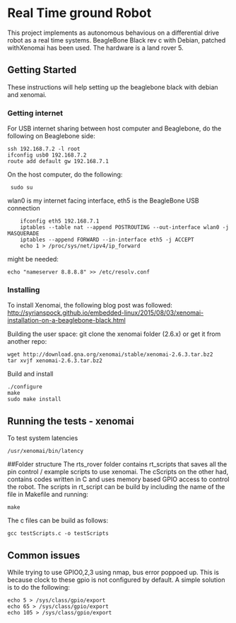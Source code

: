 # Real Time ground Robot

This project implements as autonomous behavious on a differential drive robot as a real time systems. BeagleBone Black rev c with Debian, patched withXenomai has been used. The hardware is a land rover 5. 

## Getting Started

These instructions will help setting up the beaglebone black with debian and xenomai. 

### Getting internet

For USB internet sharing between host computer and Beaglebone, do the following on Beaglebone side:

```
ssh 192.168.7.2 -l root
ifconfig usb0 192.168.7.2
route add default gw 192.168.7.1
```
On the host computer, do the following:

```
 sudo su
```
wlan0 is my internet facing interface, eth5 is the BeagleBone USB connection
```
    ifconfig eth5 192.168.7.1
    iptables --table nat --append POSTROUTING --out-interface wlan0 -j MASQUERADE
    iptables --append FORWARD --in-interface eth5 -j ACCEPT
    echo 1 > /proc/sys/net/ipv4/ip_forward
```
    
might be needed:
```
echo "nameserver 8.8.8.8" >> /etc/resolv.conf
```


### Installing

To install Xenomai, the following blog post was followed: http://syrianspock.github.io/embedded-linux/2015/08/03/xenomai-installation-on-a-beaglebone-black.html

Building the user space:
git clone the xenomai folder (2.6.x) or get it from another repo:
```
wget http://download.gna.org/xenomai/stable/xenomai-2.6.3.tar.bz2
tar xvjf xenomai-2.6.3.tar.bz2
```
Build and install
```
./configure
make
sudo make install
```
## Running the tests - xenomai

To test system latencies
```
/usr/xenomai/bin/latency
```
##Folder structure
The rts_rover folder contains rt_scripts that saves all the pin control / example scripts to use xenomai. The cScripts on the other had, contains codes written in C and uses memory based GPIO access to control the robot. The scripts in rt_script can be build by including the name of the file in Makefile and running:

```
make
```

The c files can be build as follows:
```
gcc testScripts.c -o testScripts
```

## Common issues
While trying to use GPIO0,2,3 using nmap, bus error poppoed up. This is because clock to these gpio is not configured by default. A simple solution is to do the following:

```
echo 5 > /sys/class/gpio/export
echo 65 > /sys/class/gpio/export
echo 105 > /sys/class/gpio/export
```


